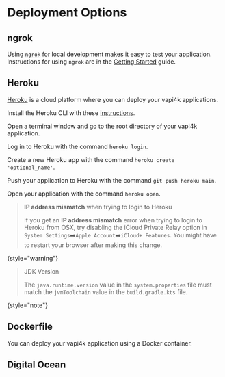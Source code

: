 # Deployment Options

## ngrok

Using [`ngrok`](https://ngrok.com/) for local development makes it easy to test your application.
Instructions for using `ngrok` are in the [Getting Started](GettingStarted.md) guide.

## Heroku

[Heroku](https://www.heroku.com) is a cloud platform where you can deploy your vapi4k applications.

Install the Heroku CLI with these [instructions](https://devcenter.heroku.com/articles/heroku-cli).

<procedure title="Create a Heroku Application">
    <step>
        <p>Open a terminal window and go to the root directory of your vapi4k application. </p>
    </step>
    <step>
        <p>Log in to Heroku with the command <code>heroku login</code>. </p>
    </step>
    <step>
        <p>Create a new Heroku app with the command <code>heroku create 'optional_name'</code>. </p>
    </step>
    <step>
        <p>Push your application to Heroku with the command <code>git push heroku main</code>. </p>
    </step>
    <step>
        <p>Open your application with the command <code>heroku open</code>. </p>
    </step>
</procedure>

> **IP address mismatch** when trying to login to Heroku
>
> If you get an **IP address mismatch** error when trying to login to Heroku from OSX, try
> disabling the iCloud Private Relay option in `System Settings`➡️`Apple Account`️️➡️`iCloud+ Features`.
> You might have to restart your browser after making this change.
>
{style="warning"}

> JDK Version
>
> The `java.runtime.version` value in the `system.properties` file must match the `jvmToolchain` value in the
> `build.gradle.kts` file.
>
{style="note"}

## Dockerfile

You can deploy your vapi4k application using a Docker container.

## Digital Ocean


